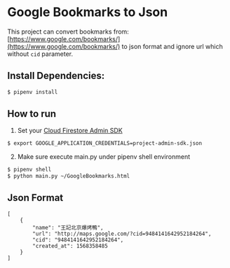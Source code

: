 # Google Bookmarks to Json

This project can convert bookmarks from: [https://www.google.com/bookmarks/](https://www.google.com/bookmarks/) to json format and ignore url which without `cid` parameter.

## Install Dependencies:

``` bash
$ pipenv install
```

## How to run

1. Set your [Cloud Firestore Admin SDK](https://firebase.google.com/docs/admin/setup#initialize_the_sdk)

``` bash
$ export GOOGLE_APPLICATION_CREDENTIALS=project-admin-sdk.json
```

2. Make sure execute main.py under pipenv shell environment

``` bash
$ pipenv shell
$ python main.py ~/GoogleBookmarks.html
```

## Json Format

```
[
    {
        "name": "王記北京爆烤鴨",
        "url": "http://maps.google.com/?cid=9484141642952184264",
        "cid": "9484141642952184264",
        "created_at": 1568358485
    }
]
```

